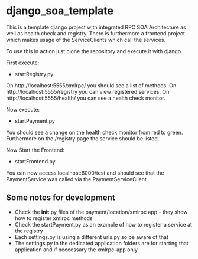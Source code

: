 django_soa_template
===================

This is a template django project with integrated RPC SOA Architecture as well as health check and registry.
There is furthermore a frontend project which makes usage of the ServiceClients which call the services.

To use this in action just clone the repository and execute it with django.

First execute:

* startRegistry.py

On http://localhost:5555/xmlrpc/ you should see a list of methods.
On http://localhost:5555/registry you can view registered services.
On http://localhost:5555/health/ you can see a health check monitor.

Now execute:

* startPayment.py

You should see a change on the health check monitor from red to green.
Furthermore on the /registry page the service should be listed.

Now Start the Frontend:

* startFrontend.py

You can now access localhost:8000/test and should see that the PaymentService was called via the PaymentServiceClient

Some notes for development
--------------------------

* Check the __init__.py files of the payment/location/xmlrpc app - they show how to register xmlrpc methods
* Check the startPayment.py as an example of how to register a service at the registry
* Each settings.py is using a different urls.py so be aware of that
* The settings.py in the dedicated application folders are for starting that application and if neccessary the
    xmlrpc-app only
